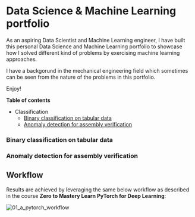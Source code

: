 # Data Science & Machine Learning portfolio
As an aspiring Data Scientist and Machine Learning engineer, I have built this personal Data Science and Machine Learning portfolio to showcase how I solved different kind of problems by exercising machine learning approaches.

I have a backgorund in the mechanical engineering field which sometimes can be seen from the nature of the problems in this portfolio.

Enjoy!

**Table of contents**
- Classification
  - [Binary classification on tabular data](/projects/classification)
  - [Anomaly detection for assembly verification](/projects/classification) 

### Binary classification on tabular data
### Anomaly detection for assembly verification

## Workflow
Results are achieved by leveraging the same below workflow as described in the course **Zero to Mastery Learn PyTorch for Deep Learning**:

![01_a_pytorch_workflow](https://user-images.githubusercontent.com/75247240/211261407-5afcb13c-43ef-4aeb-9fcc-080053c3ad39.png)
